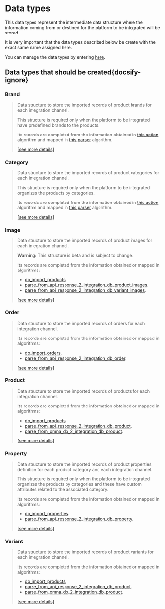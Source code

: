 # Data types

This data types represent the intermediate data structure where the information coming from or destined for the platform
to be integrated will be stored.

It is very important that the data types described below be create with the exact same name assigned here.

You can manage the data types by entering [here](https://cenit.io/json_data_type).

## Data types that should be created{docsify-ignore}

### Brand 

> Data structure to store the imported records of product brands for each integration channel.
> 
> This structure is required only when the platform to be integrated have predefined brands to the products.
> 
> Its records are completed from the information obtained in [this action](../action-algorithms/do_import_brands.md) algorithm 
> and mapped in [this parser](../parser-algorithms/parse_from_api_response_2_integration_db_brand.md) algorithm.
>
> [[see more details]](Brand ':class=see-more')

### Category 

> Data structure to store the imported records of product categories for each integration channel.
> 
> This structure is required only when the platform to be integrated organizes the products by categories.
> 
> Its records are completed from the information obtained in [this action](../action-algorithms/do_import_categories.md) algorithm 
> and mapped in [this parser](../parser-algorithms/parse_from_api_response_2_integration_db_category.md) algorithm.
>
> [[see more details]](Category ':class=see-more')

### Image 

> Data structure to store the imported records of product images for each integration channel.
> 
> **Warning:** This structure is beta and is subject to change.
> 
> Its records are completed from the information obtained or mapped in algorithms: 
> 
> * [do_import_products](../action-algorithms/do_import_products.md).
> * [parse_from_api_response_2_integration_db_product_images](../parser-algorithms/parse_from_api_response_2_integration_db_product_images.md).
> * [parse_from_api_response_2_integration_db_variant_images](../parser-algorithms/parse_from_api_response_2_integration_db_variant_images.md).
>
> [[see more details]](Image ':class=see-more')

### Order 

> Data structure to store the imported records of orders for each integration channel.
> 
> Its records are completed from the information obtained or mapped in algorithms: 
> 
> * [do_import_orders](../action-algorithms/do_import_orders.md).
> * [parse_from_api_response_2_integration_db_order](../parser-algorithms/parse_from_api_response_2_integration_db_order.md).
>
> [[see more details]](Order ':class=see-more')

### Product 

> Data structure to store the imported records of products for each integration channel.
> 
> Its records are completed from the information obtained or mapped in algorithms: 
> 
> * [do_import_products](../action-algorithms/do_import_products.md).
> * [parse_from_api_response_2_integration_db_product](../parser-algorithms/parse_from_api_response_2_integration_db_product.md).
> * [parse_from_omna_db_2_integration_db_product](../parser-algorithms/parse_from_omna_db_2_integration_db_product.md).
>
> [[see more details]](Product ':class=see-more')

### Property 

> Data structure to store the imported records of product properties definition for each product category and each
> integration channel.
> 
> This structure is required only when the platform to be integrated organizes the products by categories and these have
> custom attributes related to the associated category.
> 
> Its records are completed from the information obtained or mapped in algorithms: 
> 
> * [do_import_properties](../action-algorithms/do_import_properties.md).
> * [parse_from_api_response_2_integration_db_property](../parser-algorithms/parse_from_api_response_2_integration_db_property.md).
> 
>
> [[see more details]](Property ':class=see-more')

### Variant 

> Data structure to store the imported records of product variants for each integration channel.
> 
> Its records are completed from the information obtained or mapped in algorithms: 
> 
> * [do_import_products](../action-algorithms/do_import_products.md).
> * [parse_from_api_response_2_integration_db_product](../parser-algorithms/parse_from_api_response_2_integration_db_variant.md).
> * [parse_from_omna_db_2_integration_db_product](../parser-algorithms/parse_from_omna_db_2_integration_db_variant.md).
>
> [[see more details]](Variant ':class=see-more')

